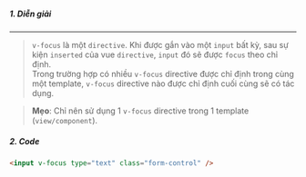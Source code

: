 ##### 1. Diễn giải
----
> `v-focus` là một `directive`. Khi được gắn vào một `input` bất kỳ, sau sự kiện `inserted` của vue `directive`, `input` đó sẽ được `focus` theo chỉ định.
> <br />Trong trường hợp có nhiều `v-focus` directive được chỉ định trong cùng một template, `v-focus` directive nào được chỉ định cuối cùng sẽ có tác dụng.

> **Mẹo**: Chỉ nên sử dụng 1 `v-focus` directive trong 1 template (`view/component`).


##### 2. Code
```html
<input v-focus type="text" class="form-control" />
```